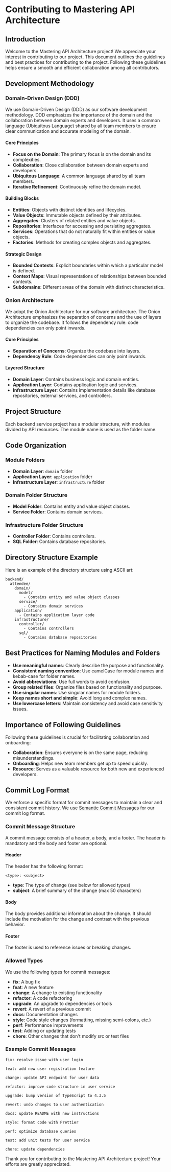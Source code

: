 # Contributing to Mastering API Architecture

## Introduction

Welcome to the Mastering API Architecture project! We appreciate your interest in contributing to our project. This document outlines the guidelines and best practices for contributing to the project. Following these guidelines helps ensure a smooth and efficient collaboration among all contributors.

## Development Methodology

### Domain-Driven Design (DDD)

We use Domain-Driven Design (DDD) as our software development methodology. DDD emphasizes the importance of the domain and the collaboration between domain experts and developers. It uses a common language (Ubiquitous Language) shared by all team members to ensure clear communication and accurate modeling of the domain.

#### Core Principles

- **Focus on the Domain**: The primary focus is on the domain and its complexities.
- **Collaboration**: Close collaboration between domain experts and developers.
- **Ubiquitous Language**: A common language shared by all team members.
- **Iterative Refinement**: Continuously refine the domain model.

#### Building Blocks

- **Entities**: Objects with distinct identities and lifecycles.
- **Value Objects**: Immutable objects defined by their attributes.
- **Aggregates**: Clusters of related entities and value objects.
- **Repositories**: Interfaces for accessing and persisting aggregates.
- **Services**: Operations that do not naturally fit within entities or value objects.
- **Factories**: Methods for creating complex objects and aggregates.

#### Strategic Design

- **Bounded Contexts**: Explicit boundaries within which a particular model is defined.
- **Context Maps**: Visual representations of relationships between bounded contexts.
- **Subdomains**: Different areas of the domain with distinct characteristics.

### Onion Architecture

We adopt the Onion Architecture for our software architecture. The Onion Architecture emphasizes the separation of concerns and the use of layers to organize the codebase. It follows the dependency rule: code dependencies can only point inwards.

#### Core Principles

- **Separation of Concerns**: Organize the codebase into layers.
- **Dependency Rule**: Code dependencies can only point inwards.

#### Layered Structure

- **Domain Layer**: Contains business logic and domain entities.
- **Application Layer**: Contains application logic and services.
- **Infrastructure Layer**: Contains implementation details like database repositories, external services, and controllers.

## Project Structure

Each backend service project has a modular structure, with modules divided by API resources. The module name is used as the folder name.

## Code Organization

### Module Folders

- **Domain Layer**: `domain` folder
- **Application Layer**: `application` folder
- **Infrastructure Layer**: `infrastructure` folder

### Domain Folder Structure

- **Model Folder**: Contains entity and value object classes.
- **Service Folder**: Contains domain services.

### Infrastructure Folder Structure

- **Controller Folder**: Contains controllers.
- **SQL Folder**: Contains database repositories.

## Directory Structure Example

Here is an example of the directory structure using ASCII art:

```
backend/
  attendee/
    domain/
      model/
        - Contains entity and value object classes
      service/
        - Contains domain services
    application/
      - Contains application layer code
    infrastructure/
      controller/
        - Contains controllers
      sql/
        - Contains database repositories
```

## Best Practices for Naming Modules and Folders

- **Use meaningful names**: Clearly describe the purpose and functionality.
- **Consistent naming convention**: Use camelCase for module names and kebab-case for folder names.
- **Avoid abbreviations**: Use full words to avoid confusion.
- **Group related files**: Organize files based on functionality and purpose.
- **Use singular names**: Use singular names for module folders.
- **Keep names short and simple**: Avoid long and complex names.
- **Use lowercase letters**: Maintain consistency and avoid case sensitivity issues.

## Importance of Following Guidelines

Following these guidelines is crucial for facilitating collaboration and onboarding:

- **Collaboration**: Ensures everyone is on the same page, reducing misunderstandings.
- **Onboarding**: Helps new team members get up to speed quickly.
- **Resource**: Serves as a valuable resource for both new and experienced developers.

## Commit Log Format

We enforce a specific format for commit messages to maintain a clear and consistent commit history. We use [Semantic Commit Messages](https://gist.github.com/joshbuchea/6f47e86d2510bce28f8e7f42ae84c716) for our commit log format.

### Commit Message Structure

A commit message consists of a header, a body, and a footer. The header is mandatory and the body and footer are optional.

#### Header

The header has the following format:

```
<type>: <subject>
```

- **type**: The type of change (see below for allowed types)
- **subject**: A brief summary of the change (max 50 characters)

#### Body

The body provides additional information about the change. It should include the motivation for the change and contrast with the previous behavior.

#### Footer

The footer is used to reference issues or breaking changes.

### Allowed Types

We use the following types for commit messages:

- **fix**: A bug fix
- **feat**: A new feature
- **change**: A change to existing functionality
- **refactor**: A code refactoring
- **upgrade**: An upgrade to dependencies or tools
- **revert**: A revert of a previous commit
- **docs**: Documentation changes
- **style**: Code style changes (formatting, missing semi-colons, etc.)
- **perf**: Performance improvements
- **test**: Adding or updating tests
- **chore**: Other changes that don't modify src or test files

### Example Commit Messages

```
fix: resolve issue with user login

feat: add new user registration feature

change: update API endpoint for user data

refactor: improve code structure in user service

upgrade: bump version of TypeScript to 4.3.5

revert: undo changes to user authentication

docs: update README with new instructions

style: format code with Prettier

perf: optimize database queries

test: add unit tests for user service

chore: update dependencies
```

Thank you for contributing to the Mastering API Architecture project! Your efforts are greatly appreciated.
